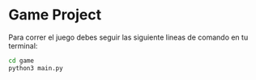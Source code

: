 # Game Project 

Para correr el juego debes seguir las siguiente lineas de comando en tu terminal:
```sh
cd game
python3 main.py
```